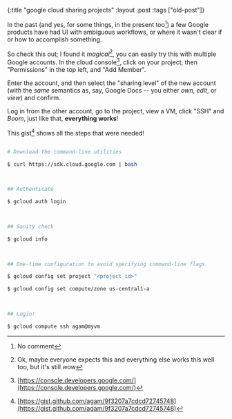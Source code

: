 {:title "google cloud sharing projects"
:layout :post
 :tags ["old-post"]}



In the past (and yes, for some things, in the present too[^1]) a few Google products have had UI with ambiguous workflows, or where it wasn't clear if or how to accomplish something.



So check this out; I found it _magical_[^2], you can easily try this with multiple Google accounts. In the cloud console[^3], click on your project, then "Permissions" in the top left, and "Add Member".



Enter the account, and then select the "sharing level" of the new account (with the _same_ semantics as, say, Google Docs -- you either _own_, _edit_, or _view_) and confirm.



Log in from the other account, go to the project, view a VM, click "SSH" and _Boom_, just like that, **everything works**!



This gist[^4] shows all the steps that were needed!



```sh

# Download the command-line utilities

$ curl https://sdk.cloud.google.com | bash

 

## Authenticate

$ gcloud auth login

 

## Sanity check

$ gcloud info

 

## One-time configuration to avoid specifying command-line flags

$ gcloud config set project "<project_id>"

$ gcloud config set compute/zone us-central1-a

 

## Login!

$ gcloud compute ssh agam@myvm

```



[^1]: No comment

[^2]: Ok, maybe everyone expects this and everything else works this well too, but it's still _wow_

[^3]: [https://console.developers.google.com/](https://console.developers.google.com/)

[^4]: [https://gist.github.com/agam/9f3207a7cdcd72745748](https://gist.github.com/agam/9f3207a7cdcd72745748)
